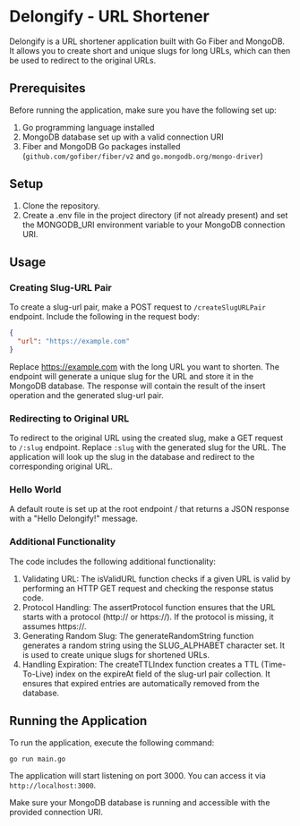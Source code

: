 # Delongify - URL Shortener

Delongify is a URL shortener application built with Go Fiber and MongoDB. It allows you to create short and unique slugs for long URLs, which can then be used to redirect to the original URLs.

## Prerequisites

Before running the application, make sure you have the following set up:

1. Go programming language installed
2. MongoDB database set up with a valid connection URI
3. Fiber and MongoDB Go packages installed (`github.com/gofiber/fiber/v2` and `go.mongodb.org/mongo-driver`)

## Setup

1. Clone the repository.
2. Create a .env file in the project directory (if not already present) and set the MONGODB_URI environment variable to your MongoDB connection URI.

## Usage

### Creating Slug-URL Pair

To create a slug-url pair, make a POST request to `/createSlugURLPair` endpoint. Include the following in the request body:

```json
{
  "url": "https://example.com"
}
```

Replace https://example.com with the long URL you want to shorten. The endpoint will generate a unique slug for the URL and store it in the MongoDB database. The response will contain the result of the insert operation and the generated slug-url pair.

### Redirecting to Original URL

To redirect to the original URL using the created slug, make a GET request to `/:slug` endpoint. Replace `:slug` with the generated slug for the URL. The application will look up the slug in the database and redirect to the corresponding original URL.

### Hello World

A default route is set up at the root endpoint / that returns a JSON response with a "Hello Delongify!" message.

### Additional Functionality

The code includes the following additional functionality:

1. Validating URL: The isValidURL function checks if a given URL is valid by performing an HTTP GET request and checking the response status code.
2. Protocol Handling: The assertProtocol function ensures that the URL starts with a protocol (http:// or https://). If the protocol is missing, it assumes https://.
3. Generating Random Slug: The generateRandomString function generates a random string using the SLUG_ALPHABET character set. It is used to create unique slugs for shortened URLs.
4. Handling Expiration: The createTTLIndex function creates a TTL (Time-To-Live) index on the expireAt field of the slug-url pair collection. It ensures that expired entries are automatically removed from the database.

## Running the Application

To run the application, execute the following command:

```shell
go run main.go
```

The application will start listening on port 3000. You can access it via `http://localhost:3000`.

Make sure your MongoDB database is running and accessible with the provided connection URI.

